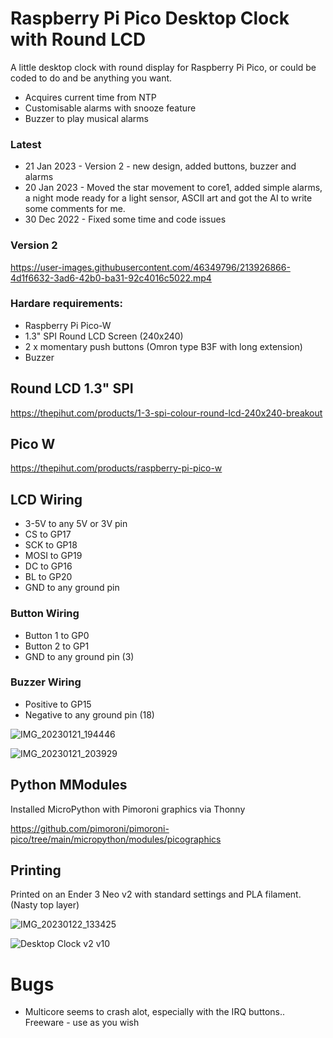 # Raspberry Pi Pico Desktop Clock with Round LCD

A little desktop clock with round display for Raspberry Pi Pico, or could be coded to do and be anything you want.

* Acquires current time from NTP
* Customisable alarms with snooze feature
* Buzzer to play musical alarms

### Latest
* 21 Jan 2023 - Version 2 - new design, added buttons, buzzer and alarms
* 20 Jan 2023 - Moved the star movement to core1, added simple alarms, a night mode ready for a light sensor, ASCII art and got the AI to write some comments for me.
* 30 Dec 2022 - Fixed some time and code issues

### Version 2
https://user-images.githubusercontent.com/46349796/213926866-4d1f6632-3ad6-42b0-ba31-92c4016c5022.mp4

### Hardare requirements:
* Raspberry Pi Pico-W
* 1.3" SPI Round LCD Screen (240x240)
* 2 x momentary push buttons (Omron type B3F with long extension)
* Buzzer

## Round LCD 1.3" SPI
https://thepihut.com/products/1-3-spi-colour-round-lcd-240x240-breakout

## Pico W
https://thepihut.com/products/raspberry-pi-pico-w

## LCD Wiring
* 3-5V to any 5V or 3V pin
* CS to GP17
* SCK to GP18
* MOSI to GP19
* DC to GP16
* BL to GP20
* GND to any ground pin

### Button Wiring
* Button 1 to GP0
* Button 2 to GP1
* GND to any ground pin (3)

### Buzzer Wiring
* Positive to GP15
* Negative to any ground pin (18)

![IMG_20230121_194446](https://user-images.githubusercontent.com/46349796/213927016-2a4e380b-3378-4212-a818-23bbc12693c3.jpg)

![IMG_20230121_203929](https://user-images.githubusercontent.com/46349796/213927093-d79e3fc7-9ae3-4553-a282-4f1663df9421.jpg)

## Python MModules
Installed MicroPython with Pimoroni graphics via Thonny

https://github.com/pimoroni/pimoroni-pico/tree/main/micropython/modules/picographics

## Printing
Printed on an Ender 3 Neo v2 with standard settings and PLA filament. (Nasty top layer)

![IMG_20230122_133425](https://user-images.githubusercontent.com/46349796/213927059-f73bd700-8a8c-4ec3-a36d-c6ac833bc317.jpg)

![Desktop Clock v2 v10](https://user-images.githubusercontent.com/46349796/213927189-6ac83479-3f26-4988-8e9f-f5b01f33679a.png)

# Bugs
* Multicore seems to crash alot, especially with the IRQ buttons..
Freeware - use as you wish
